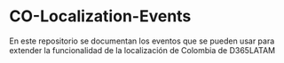 # CO-Localization-Events
En este repositorio se documentan los eventos que se pueden usar para extender la funcionalidad de la localización de Colombia de D365LATAM

